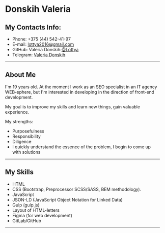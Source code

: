 # Donskih Valeria
## My Contacts Info:
* Phone: +375 (44) 542-41-97
* E-mail: lottya2016@gmail.com
* GitHub: Valeria Donskih [@Lottya](https://github.com/lottya/)
* Telegram: [Valeria Donskih](https://t.me/valeridondon)
<hr>

## About Me

I'm 19 years old. At the moment I work as an SEO specialist in an IT agency WEB-sphere, but I'm interested in developing in the direction of front-end development.

My goal is to improve my skills and learn new things, gain valuable experience.

My strengths: 

* Purposefulness
* Responsibility
* Diligence
* I quickly understand the essence of the problem, I begin to come up with solutions

<hr>

## My Skills 

* HTML
* CSS (Bootstrap, Preprocessor SCSS/SASS, BEM methodology).
* JavaScript
* JSON-LD (JavaScript Object Notation for Linked Data) 
* Gulp (gulp.js)
* Layout of HTML-letters
* Figma (for web development)
* GitLab/GitHub

<hr>